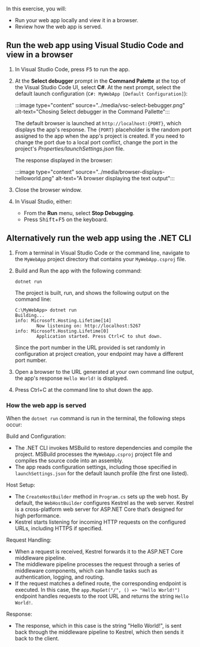 In this exercise, you will:

- Run your web app locally and view it in a browser.
- Review how the web app is served.


## Run the web app using Visual Studio Code and view in a browser

1. In Visual Studio Code, press <kbd>F5</kbd> to run the app. 

1. At the **Select debugger** prompt in the **Command Palette** at the top of the Visual Studio Code UI, select **C#**. At the next prompt, select the default launch configuration (`C#: MyWebApp [Default Configuration]`):

    :::image type="content" source="../media/vsc-select-bebugger.png" alt-text="Chosing Select debugger in the Command Pallette":::

    The default browser is launched at `http://localhost:{PORT}`, which displays the app's response. The `{PORT}` placeholder is the random port assigned to the app when the app's project is created. If you need to change the port due to a local port conflict, change the port in the project's *Properties/launchSettings.json* file.

    The response displayed in the browser:

    :::image type="content" source="../media/browser-displays-helloworld.png" alt-text="A browser displaying the text output":::

1. Close the browser window.

1. In Visual Studio, either:

    - From the **Run** menu, select **Stop Debugging**.
    - Press <kbd>Shift</kbd>+<kbd>F5</kbd> on the keyboard.

## Alternatively run the web app using the .NET CLI

1. From a terminal in Visual Studio Code or the command line, navigate to the `MyWebApp` project directory that contains your `MyWebApp.csproj` file.

1. Build and Run the app with the following command:

    ```dotnetcli
    dotnet run
    ```

    The project is built, run, and shows the following output on the command line:

    ```output
    C:\MyWebApp> dotnet run
    Building...
    info: Microsoft.Hosting.Lifetime[14]
            Now listening on: http://localhost:5267
    info: Microsoft.Hosting.Lifetime[0]
            Application started. Press Ctrl+C to shut down.
    ```

    Since the port number in the URL provided is set randomly in configuration at project creation, your endpoint may have a different port number.

1. Open a browser to the URL generated at your own command line output, the app's response `Hello World!` is displayed.

1. Press Ctrl+C at the command line to shut down the app.

### How the web app is served

When the `dotnet run` command is run in the terminal, the following steps occur:

Build and Configuration:

- The .NET CLI invokes MSBuild to restore dependencies and compile the project. MSBuild processes the `MyWebApp.csproj` project file and compiles the source code into an assembly.
- The app reads configuration settings, including those specified in `launchSettings.json` for the default launch profile (the first one listed).

Host Setup:

- The `CreateHostBuilder` method in `Program.cs` sets up the web host. By default, the `WebHostBuilder` configures Kestrel as the web server. Kestrel is a cross-platform web server for ASP.NET Core that’s designed for high performance.
- Kestrel starts listening for incoming HTTP requests on the configured URLs, including HTTPS if specified.

Request Handling:

- When a request is received, Kestrel forwards it to the ASP.NET Core middleware pipeline.
- The middleware pipeline processes the request through a series of middleware components, which can handle tasks such as authentication, logging, and routing.
- If the request matches a defined route, the corresponding endpoint is executed. In this case, the `app.MapGet("/", () => "Hello World!")` endpoint handles requests to the root URL and returns the string `Hello World!`.

Response:

- The response, which in this case is the string "Hello World!", is sent back through the middleware pipeline to Kestrel, which then sends it back to the client.